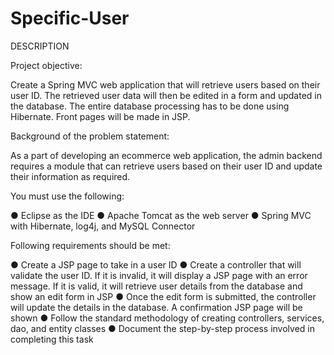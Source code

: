 # Specific-User
DESCRIPTION

Project objective:

Create a Spring MVC web application that will retrieve users based on their user ID. The retrieved user data will then be edited in a form and updated in the database. The entire database processing has to be done using Hibernate. Front pages will be made in JSP.

Background of the problem statement:


As a part of developing an ecommerce web application, the admin backend requires a module that can retrieve users based on their user ID and update their information as required.


You must use the following:
 

● Eclipse as the IDE
● Apache Tomcat as the web server
● Spring MVC with Hibernate, log4j, and MySQL Connector

 

Following requirements should be met:

● Create a JSP page to take in a user ID
● Create a controller that will validate the user ID. If it is invalid, it will display a JSP page with an error message. If it is valid, it will retrieve user details from the database and show an edit form in JSP
● Once the edit form is submitted, the controller will update the details in the database. A confirmation JSP page will be shown
● Follow the standard methodology of creating controllers, services, dao, and entity classes
● Document the step-by-step process involved in completing this task
 
